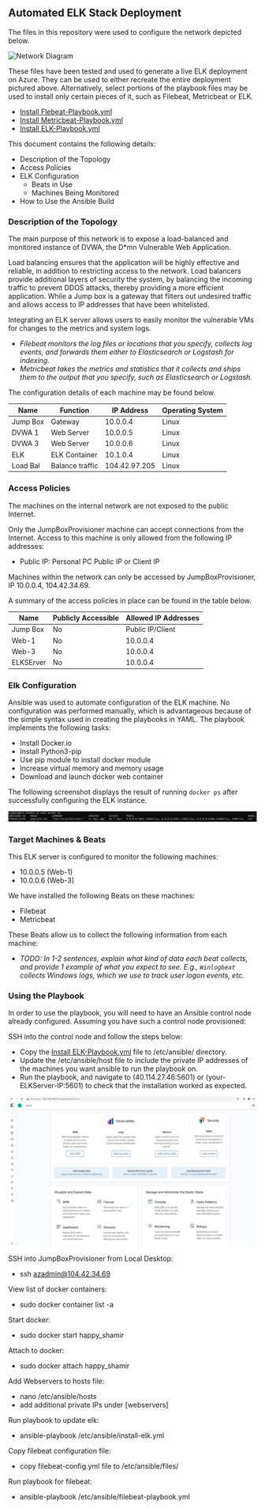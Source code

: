 ## Automated ELK Stack Deployment
 
The files in this repository were used to configure the network depicted below.
 
![Network Diagram](https://user-images.githubusercontent.com/81546221/134252735-f87d4fe8-2239-4974-acb5-cec1795d2aec.JPG)
 
These files have been tested and used to generate a live ELK deployment on Azure. They can be used to either recreate the entire deployment pictured above. Alternatively, select portions of the playbook files may be used to install only certain pieces of it, such as Filebeat, Metricbeat or ELK.
 
  - [Install Flebeat-Playbook.yml](https://github.com/dgriffin21/Cloud-Secuity-Azure-Project-1/blob/main/Ansible/Filebeat-Playbook)
  - [Install Metricbeat-Playbook.yml](https://github.com/dgriffin21/Cloud-Secuity-Azure-Project-1/blob/main/Ansible/Metricbeat-Playbook.yml)
  - [Install ELK-Playbook.yml](https://github.com/dgriffin21/Cloud-Secuity-Azure-Project-1/blob/main/Ansible/ELK-Playbook.yml) 
  
This document contains the following details:
- Description of the Topology
- Access Policies
- ELK Configuration
  - Beats in Use
  - Machines Being Monitored
- How to Use the Ansible Build
 
 
### Description of the Topology
 
The main purpose of this network is to expose a load-balanced and monitored instance of DVWA, the D*mn Vulnerable Web Application.
 
Load balancing ensures that the application will be highly effective and reliable, in addition to restricting access to the network. Load balancers provide additional layers of security the system, by balancing the incoming traffic to prevent DDOS attacks, thereby 
providing a more efficient application. While a Jump box is a gateway that filters out undesired traffic and allows access to IP addresses that have been whitelisted.
 
 
Integrating an ELK server allows users to easily monitor the vulnerable VMs for changes to the metrics and system logs.
- _Filebeat monitors the log files or locations that you specify, collects log events, and forwards them either to Elasticsearch or Logstash for indexing._
- _Metricbeat takes the metrics and statistics that it collects and ships them to the output that you specify, such as Elasticsearch or Logstash._
 
The configuration details of each machine may be found below.

 | Name     | Function      | IP Address   | Operating System |
|----------|---------------|--------------|------------------|
| Jump Box | Gateway       | 10.0.0.4     | Linux            |
| DVWA 1   | Web Server    | 10.0.0.5     | Linux            |
| DVWA 3   | Web Server    | 10.0.0.6     | Linux            |
| ELK      | ELK Container | 10.1.0.4     | Linux            |
| Load Bal |Balance traffic| 104.42.97.205| Linux            |
 
### Access Policies
 
The machines on the internal network are not exposed to the public Internet.
 
Only the JumpBoxProvisioner machine can accept connections from the Internet. Access to this machine is only allowed from the following IP addresses:
- Public IP: Personal PC Public IP or Client IP
 
Machines within the network can only be accessed by JumpBoxProvisioner, IP 10.0.0.4, 104.42.34.69.

 
A summary of the access policies in place can be found in the table below.
 
| Name     | Publicly Accessible | Allowed IP Addresses |
|----------|---------------------|----------------------|
| Jump Box | No                  | Public IP/Client     |
| Web-1    | No                  | 10.0.0.4             |
| Web-3    | No                  | 10.0.0.4             |
| ELKSErver| No                  | 10.0.0.4             |

### Elk Configuration
 
Ansible was used to automate configuration of the ELK machine. No configuration was performed manually, which is advantageous because of the simple syntax used in creating the playbooks in YAML. The playbook implements the 
following tasks: 

- Install Docker.io
- Install Python3-pip 
- Use pip module to install docker module
- Increase virtual memory and memory usage
- Download and launch docker web container

 The following screenshot displays the result of running `docker ps` after successfully configuring the ELK instance.
 
![ELK Container Sucess](https://github.com/dgriffin21/Cloud-Secuity-Azure-Project-1/blob/main/Images/Docker_ELK_Container.JPG)
 
### Target Machines & Beats
This ELK server is configured to monitor the following machines:
- 10.0.0.5 (Web-1)
- 10.0.0.6 (Web-3) 
 
We have installed the following Beats on these machines:
- Filebeat
- Metricbeat
 
These Beats allow us to collect the following information from each machine:
- _TODO: In 1-2 sentences, explain what kind of data each beat collects, and provide 1 example of what you expect to see. E.g., `Winlogbeat` collects Windows logs, which we use to track user logon events, etc._
 
### Using the Playbook
In order to use the playbook, you will need to have an Ansible control node already configured. Assuming you have such a control node provisioned:
 
SSH into the control node and follow the steps below:
- Copy the [Install ELK-Playbook.yml](https://github.com/dgriffin21/Cloud-Secuity-Azure-Project-1/blob/main/Ansible/ELK-Playbook.yml) file to /etc/ansible/ directory.
- Update the /etc/ansible/host file to include the private IP addresses of the machines you want ansible to run the playbook on.
- Run the playbook, and navigate to (40.114.27.46:5601) or (your-ELKServer-IP:5601) to check that the installation worked as expected.

![ELK Dashboard](https://github.com/dgriffin21/Cloud-Secuity-Azure-Project-1/blob/main/Images/ELK-Dashboard.JPG)
 
SSH into JumpBoxProvisioner from Local Desktop: 

- ssh azadmin@104.42.34.69
    
View list of docker containers: 
- sudo docker container list -a
    
  
Start docker: 
- sudo docker start happy_shamir
    
  
Attach to docker: 
- sudo docker attach happy_shamir
    
  
Add Webservers to hosts file: 
- nano /etc/ansible/hosts
- add additional private IPs under [webservers]
    
  
Run playbook to update elk: 
- ansible-playbook /etc/ansible/install-elk.yml
    
  
Copy filebeat configuration file: 
- copy filebeat-config.yml file to /etc/ansible/files/
    
Run playbook for filebeat: 
- ansible-playbook /etc/ansible/filebeat-playbook.yml
